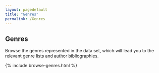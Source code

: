 ```yaml
---
layout: pagedefault
title: "Genres"
permalink: /Genres
---
```

<div class="page_title"><h2>Genres</h2></div>

Browse the genres represented in the data set, which will lead you to the relevant genre lists and author bibliographies.

<div class="genres">
{% include browse-genres.html %}
</div>
